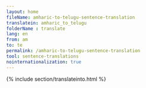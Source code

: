 ```yaml
---
layout: home
fileName: amharic-to-telugu-sentence-translation
translatein: amharic_to_telugu
folderName : translate
lang: en
from: am
to: te
permalink: /amharic-to-telugu-sentence-translation
tool: sentence-translations
nointernationalization: true
---
```

{% include section/translateinto.html %}
